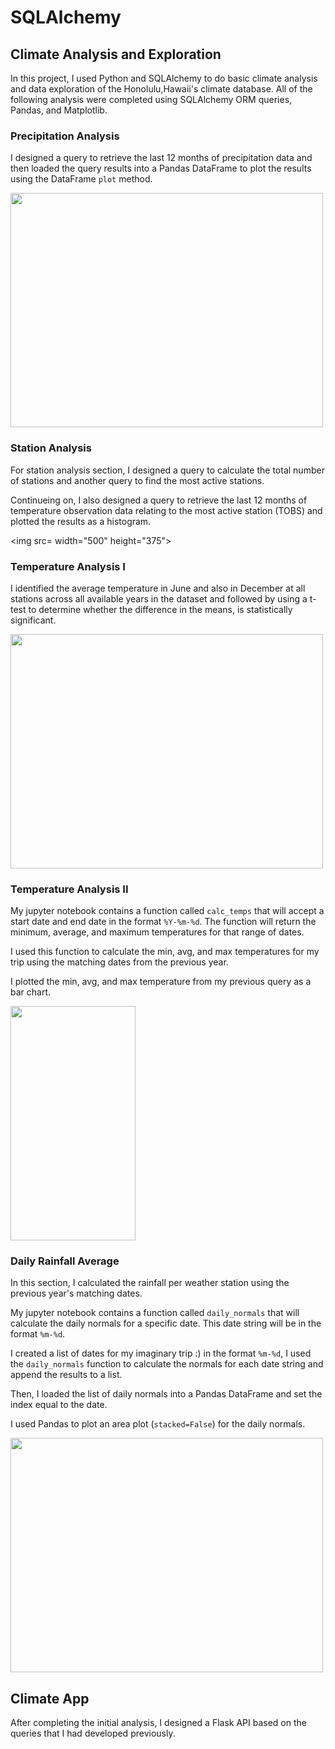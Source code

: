 # SQLAlchemy 

## Climate Analysis and Exploration

In this project, I used Python and SQLAlchemy to do basic climate analysis and data exploration of the Honolulu,Hawaii's climate database. All of the following analysis were completed using SQLAlchemy ORM queries, Pandas, and Matplotlib.

### Precipitation Analysis

I designed a query to retrieve the last 12 months of precipitation data and then loaded the query results into a Pandas DataFrame to plot the results using the DataFrame `plot` method.

<img src="https://user-images.githubusercontent.com/85004202/137277836-18d4ece1-f86b-4318-9477-86235ee55ad3.png" width="500" height="375">

### Station Analysis

For station analysis section, I designed a query to calculate the total number of stations and another query to find the most active stations.

Continueing on, I also designed a query to retrieve the last 12 months of temperature observation data relating to the most active station (TOBS) and plotted the results as a histogram.

<img src= width="500" height="375">

### Temperature Analysis I

I identified the average temperature in June and also in December at all stations across all available years in the dataset and followed by using a t-test to determine whether the difference in the means, is statistically significant. 

<img src="https://user-images.githubusercontent.com/85004202/137278259-1daa50a0-0b2c-4179-b2b6-debbffcb95d2.png" width="500" height="375">

### Temperature Analysis II

My jupyter notebook contains a function called `calc_temps` that will accept a start date and end date in the format `%Y-%m-%d`. The function will return the minimum, average, and maximum temperatures for that range of dates.

I used this function to calculate the min, avg, and max temperatures for my trip using the matching dates from the previous year.

I plotted the min, avg, and max temperature from my previous query as a bar chart.

<img src="https://user-images.githubusercontent.com/85004202/137278320-09f999b1-1507-4044-991f-3eb963e0cf71.png" width="200" height="375">

### Daily Rainfall Average

In this section, I calculated the rainfall per weather station using the previous year's matching dates.

My jupyter notebook contains a function called `daily_normals` that will calculate the daily normals for a specific date. This date string will be in the format `%m-%d`.

I created a list of dates for my imaginary trip :) in the format `%m-%d`, I used the `daily_normals` function to calculate the normals for each date string and append the results to a list.

Then, I loaded the list of daily normals into a Pandas DataFrame and set the index equal to the date.

I used Pandas to plot an area plot (`stacked=False`) for the daily normals.

<img src="https://user-images.githubusercontent.com/85004202/137278377-bac74d1c-db21-4cf9-9587-2408d575e630.png" width="500" height="375">

## Climate App

After completing  the initial analysis, I designed a Flask API based on the queries that I had developed previously.
